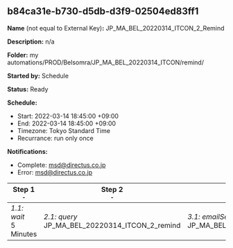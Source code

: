 ## b84ca31e-b730-d5db-d3f9-02504ed83ff1

**Name** (not equal to External Key)**:** JP_MA_BEL_20220314_ITCON_2_Remind


**Description:** n/a

**Folder:** my automations/PROD/Belsomra/JP_MA_BEL_20220314_ITCON/remind/

**Started by:** Schedule

**Status:** Ready

**Schedule:**

* Start: 2022-03-14 18:45:00 +09:00
* End: 2022-03-14 18:45:00 +09:00
* Timezone: Tokyo Standard Time
* Recurrance: run only once

**Notifications:**

* Complete: msd@directus.co.jp
* Error: msd@directus.co.jp

| Step 1<br>_<small>-</small>_ | Step 2<br>_<small>-</small>_ | Step 3<br>_<small>-</small>_ |
| --- | --- | --- |
| _1.1: wait_<br>5 Minutes | _2.1: query_<br>JP_MA_BEL_20220314_ITCON_2_remind | _3.1: emailSend_<br>JP_MA_BEL_20220314_ITCON_2_remind |
